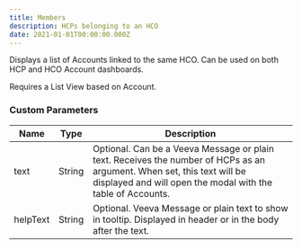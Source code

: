 ```yaml
---
title: Members
description: HCPs belonging to an HCO
date: 2021-01-01T00:00:00.000Z
---
```


Displays a list of Accounts linked to the same HCO. Can be used on both HCP and HCO Account dashboards.

Requires a List View based on Account.

### Custom Parameters

| Name        | Type  | Description |
|-------------|-------|-------------|
|text         |String |Optional. Can be a Veeva Message or plain text. Receives the number of HCPs as an argument. When set, this text will be displayed and will open the modal with the table of Accounts.|
|helpText |String |Optional. Veeva Message or plain text to show in tooltip. Displayed in header or in the body after the text.|
